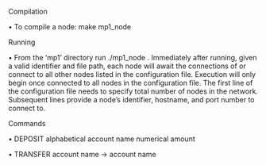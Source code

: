 Compilation


•	To compile a node: make mp1_node

Running


•	From the ‘mp1’ directory run ./mp1_node <identifier>  <configuration file path>. Immediately after running, given a valid identifier and file path, each node will await the connections of or connect to all other nodes listed in the configuration file. Execution will only begin once connected to all nodes in the configuration file. The first line of the configuration file needs to specify total number of nodes in the network. Subsequent lines provide a node’s identifier, hostname, and port number to connect to.

Commands
  
•	DEPOSIT alphabetical account name numerical amount
  
  
• TRANSFER account name -> account name
